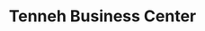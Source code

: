 ---
title: "Tenneh Business Center"
url: /monrovia/tenneh-business-center-un-drive/
shop: beauty
---